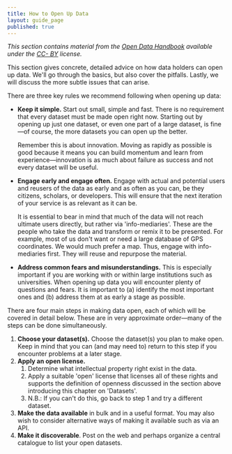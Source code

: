 ```yaml
---
title: How to Open Up Data
layout: guide_page
published: true
---
```


_This section contains material from the [Open Data
Handbook](http://opendatahandbook.org/) available under the [CC-
BY](http://creativecommons.org/licenses/by/3.0/) license._

This section gives concrete, detailed advice on how data holders can open up
data. We'll go through the basics, but also cover the pitfalls. Lastly, we
will discuss the more subtle issues that can arise.

There are three key rules we recommend following when opening up data:

- **Keep it simple.** Start out small, simple and fast. There is no
  requirement that every dataset must be made open right now. Starting out 
  by opening up just one dataset, or even one part of a large dataset, is 
  fine&mdash;of course, the more datasets you can open up the better.

  Remember this is about innovation. Moving as rapidly as possible is good 
  because it means you can build momentum and learn from 
  experience&mdash;innovation is as much about failure as success and not 
  every dataset will be useful.

- **Engage early and engage often.** Engage with actual and potential users 
  and reusers of the data as early and as often as you can, be they 
  citizens, scholars, or developers. This will ensure that the next 
  iteration of your service is as relevant as it can be.

  It is essential to bear in mind that much of the data will not reach 
  ultimate users directly, but rather via 'info-mediaries'. These are the 
  people who take the data and transform or remix it to be presented. For 
  example, most of us don't want or need a large database of GPS 
  coordinates. We would much prefer a map. Thus, engage with info-
  mediaries first. They will reuse and repurpose the material.

- **Address common fears and misunderstandings.** This is especially 
  important if you are working with or within large institutions such as 
  universities. When opening up data you will encounter plenty of questions 
  and fears. It is important to (a) identify the most important ones and (b) 
  address them at as early a stage as possible.

There are four main steps in making data open, each of which will be covered 
in detail below. These are in very approximate order&mdash;many of the steps 
can be done simultaneously.

1. **Choose your dataset(s).** Choose the dataset(s) you plan to make open. 
   Keep in mind that you can (and may need to) return to this step if you 
   encounter problems at a later stage.
2. **Apply an open license.**
    1. Determine what intellectual property right exist in the data.
    2. Apply a suitable 'open' license that licenses all of these rights and 
       supports the definition of openness discussed in the section above 
       introducing this chapter on 'Datasets'.
    3. N.B.: If you can't do this, go back to step 1 and try a different 
       dataset.
3. **Make the data available** in bulk and in a useful format. You may also
   wish to consider alternative ways of making it available such as via an 
   API.
4. **Make it discoverable**. Post on the web and perhaps organize a central 
   catalogue to list your open datasets.
